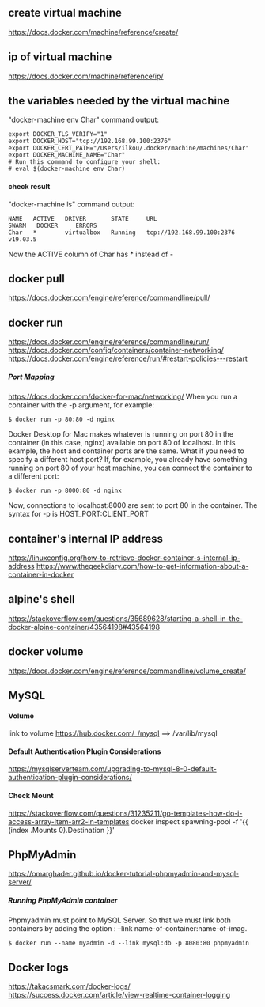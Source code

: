 ## create virtual machine

https://docs.docker.com/machine/reference/create/

## ip of virtual machine

https://docs.docker.com/machine/reference/ip/

## the variables needed by the virtual machine

"docker-machine env Char" command output:
```
export DOCKER_TLS_VERIFY="1"
export DOCKER_HOST="tcp://192.168.99.100:2376"
export DOCKER_CERT_PATH="/Users/ilkou/.docker/machine/machines/Char"
export DOCKER_MACHINE_NAME="Char"
# Run this command to configure your shell:
# eval $(docker-machine env Char)
```

#### check result

"docker-machine ls" command output:
```
NAME   ACTIVE   DRIVER       STATE     URL                         SWARM   DOCKER     ERRORS
Char   *        virtualbox   Running   tcp://192.168.99.100:2376           v19.03.5 
```
Now the ACTIVE column of Char has * instead of -

## docker pull

https://docs.docker.com/engine/reference/commandline/pull/

## docker run

https://docs.docker.com/engine/reference/commandline/run/
https://docs.docker.com/config/containers/container-networking/
https://docs.docker.com/engine/reference/run/#restart-policies---restart
##### Port Mapping
https://docs.docker.com/docker-for-mac/networking/
When you run a container with the -p argument, for example:
```
$ docker run -p 80:80 -d nginx
```
Docker Desktop for Mac makes whatever is running on port 80 in the container (in this case, nginx) available on port 80 of localhost. In this example, the host and container ports are the same. What if you need to specify a different host port? If, for example, you already have something running on port 80 of your host machine, you can connect the container to a different port:
```
$ docker run -p 8000:80 -d nginx
```
Now, connections to localhost:8000 are sent to port 80 in the container. The syntax for -p is HOST_PORT:CLIENT_PORT

## container's internal IP address

https://linuxconfig.org/how-to-retrieve-docker-container-s-internal-ip-address
https://www.thegeekdiary.com/how-to-get-information-about-a-container-in-docker

## alpine's shell

https://stackoverflow.com/questions/35689628/starting-a-shell-in-the-docker-alpine-container/43564198#43564198

## docker volume

https://docs.docker.com/engine/reference/commandline/volume_create/

## MySQL

#### Volume
link to volume https://hub.docker.com/_/mysql 
==> /var/lib/mysql
#### Default Authentication Plugin Considerations
https://mysqlserverteam.com/upgrading-to-mysql-8-0-default-authentication-plugin-considerations/
#### Check Mount
https://stackoverflow.com/questions/31235211/go-templates-how-do-i-access-array-item-arr2-in-templates
docker inspect spawning-pool -f '{{ (index .Mounts 0).Destination }}'

## PhpMyAdmin
https://omarghader.github.io/docker-tutorial-phpmyadmin-and-mysql-server/
##### Running PhpMyAdmin container
Phpmyadmin must point to MySQL Server. So that we must link both containers by adding the option : –link name-of-container:name-of-imag.
```
$ docker run --name myadmin -d --link mysql:db -p 8080:80 phpmyadmin
```
## Docker logs
https://takacsmark.com/docker-logs/
https://success.docker.com/article/view-realtime-container-logging
